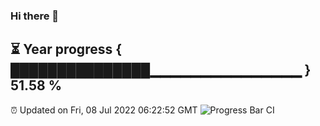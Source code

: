 ### Hi there 👋
⏳ Year progress { ███████████████▁▁▁▁▁▁▁▁▁▁▁▁▁▁▁ } 51.58 %
---
⏰ Updated on Fri, 08 Jul 2022 06:22:52 GMT
![Progress Bar CI](https://github.com/liununu/liununu/workflows/Progress%20Bar%20CI/badge.svg)
